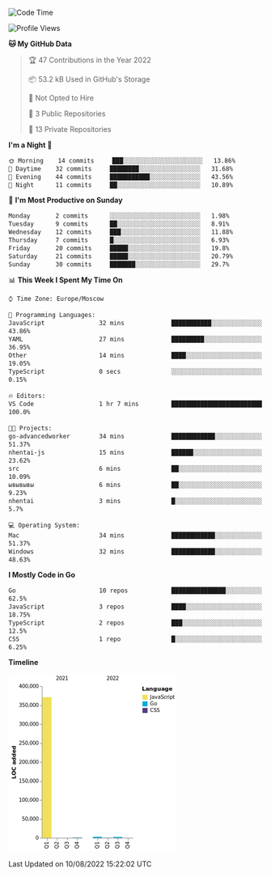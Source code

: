 <!--START_SECTION:waka-->
![Code Time](http://img.shields.io/badge/Code%20Time-398%20hrs%2055%20mins-blue)

![Profile Views](http://img.shields.io/badge/Profile%20Views-0-blue)

**🐱 My GitHub Data** 

> 🏆 47 Contributions in the Year 2022
 > 
> 📦 53.2 kB Used in GitHub's Storage 
 > 
> 🚫 Not Opted to Hire
 > 
> 📜 3 Public Repositories 
 > 
> 🔑 13 Private Repositories  
 > 
**I'm a Night 🦉** 

```text
🌞 Morning    14 commits     ███░░░░░░░░░░░░░░░░░░░░░░   13.86% 
🌆 Daytime    32 commits     ████████░░░░░░░░░░░░░░░░░   31.68% 
🌃 Evening    44 commits     ███████████░░░░░░░░░░░░░░   43.56% 
🌙 Night      11 commits     ██░░░░░░░░░░░░░░░░░░░░░░░   10.89%

```
📅 **I'm Most Productive on Sunday** 

```text
Monday       2 commits      ░░░░░░░░░░░░░░░░░░░░░░░░░   1.98% 
Tuesday      9 commits      ██░░░░░░░░░░░░░░░░░░░░░░░   8.91% 
Wednesday    12 commits     ███░░░░░░░░░░░░░░░░░░░░░░   11.88% 
Thursday     7 commits      █░░░░░░░░░░░░░░░░░░░░░░░░   6.93% 
Friday       20 commits     █████░░░░░░░░░░░░░░░░░░░░   19.8% 
Saturday     21 commits     █████░░░░░░░░░░░░░░░░░░░░   20.79% 
Sunday       30 commits     ███████░░░░░░░░░░░░░░░░░░   29.7%

```


📊 **This Week I Spent My Time On** 

```text
⌚︎ Time Zone: Europe/Moscow

💬 Programming Languages: 
JavaScript               32 mins             ███████████░░░░░░░░░░░░░░   43.86% 
YAML                     27 mins             █████████░░░░░░░░░░░░░░░░   36.95% 
Other                    14 mins             ████░░░░░░░░░░░░░░░░░░░░░   19.05% 
TypeScript               0 secs              ░░░░░░░░░░░░░░░░░░░░░░░░░   0.15%

🔥 Editors: 
VS Code                  1 hr 7 mins         █████████████████████████   100.0%

🐱‍💻 Projects: 
go-advancedworker        34 mins             ████████████░░░░░░░░░░░░░   51.37% 
nhentai-js               15 mins             ██████░░░░░░░░░░░░░░░░░░░   23.62% 
src                      6 mins              ██░░░░░░░░░░░░░░░░░░░░░░░   10.09% 
ывывывы                  6 mins              ██░░░░░░░░░░░░░░░░░░░░░░░   9.23% 
nhentai                  3 mins              █░░░░░░░░░░░░░░░░░░░░░░░░   5.7%

💻 Operating System: 
Mac                      34 mins             ████████████░░░░░░░░░░░░░   51.37% 
Windows                  32 mins             ████████████░░░░░░░░░░░░░   48.63%

```

**I Mostly Code in Go** 

```text
Go                       10 repos            ███████████████░░░░░░░░░░   62.5% 
JavaScript               3 repos             ████░░░░░░░░░░░░░░░░░░░░░   18.75% 
TypeScript               2 repos             ███░░░░░░░░░░░░░░░░░░░░░░   12.5% 
CSS                      1 repo              █░░░░░░░░░░░░░░░░░░░░░░░░   6.25%

```


**Timeline**

![Chart not found](https://raw.githubusercontent.com/jeezft/jeezft/main/charts/bar_graph.png) 


 Last Updated on 10/08/2022 15:22:02 UTC
<!--END_SECTION:waka-->
